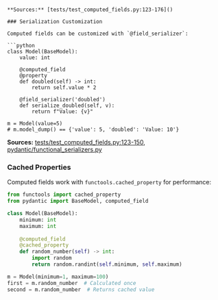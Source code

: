 ```

**Sources:** [tests/test_computed_fields.py:123-176]()

### Serialization Customization

Computed fields can be customized with `@field_serializer`:

```python
class Model(BaseModel):
    value: int
    
    @computed_field
    @property
    def doubled(self) -> int:
        return self.value * 2
    
    @field_serializer('doubled')
    def serialize_doubled(self, v):
        return f"Value: {v}"

m = Model(value=5)
# m.model_dump() == {'value': 5, 'doubled': 'Value: 10'}
```

**Sources:** [tests/test_computed_fields.py:123-150](), [pydantic/functional_serializers.py]()

### Cached Properties

Computed fields work with `functools.cached_property` for performance:

```python
from functools import cached_property
from pydantic import BaseModel, computed_field

class Model(BaseModel):
    minimum: int
    maximum: int
    
    @computed_field
    @cached_property
    def random_number(self) -> int:
        import random
        return random.randint(self.minimum, self.maximum)

m = Model(minimum=1, maximum=100)
first = m.random_number  # Calculated once
second = m.random_number  # Returns cached value